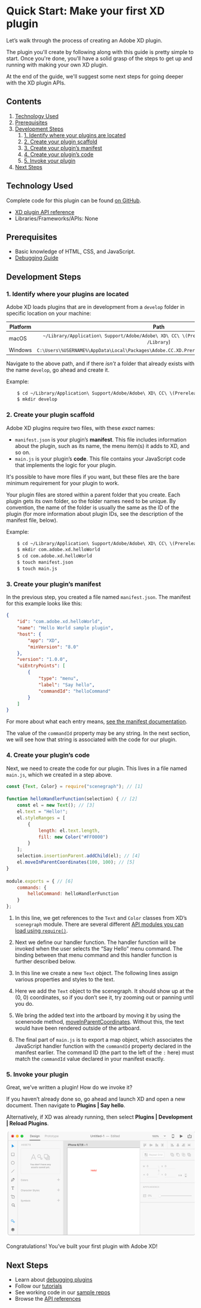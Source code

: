 # Quick Start: Make your first XD plugin

Let’s walk through the process of creating an Adobe XD plugin.

The plugin you'll create by following along with this guide is pretty simple to start. Once you're done, you'll have a solid grasp of the steps to get up and running with making your own XD plugin. 

At the end of the guide, we'll suggest some next steps for going deeper with the XD plugin APIs.


<!-- doctoc command config: -->
<!-- $ doctoc ./readme.md --title "## Contents" --entryprefix 1. --gitlab --maxlevel 3 -->

<!-- START doctoc generated TOC please keep comment here to allow auto update -->
<!-- DON'T EDIT THIS SECTION, INSTEAD RE-RUN doctoc TO UPDATE -->
## Contents

1. [Technology Used](#technology-used)
1. [Prerequisites](#prerequisites)
1. [Development Steps](#development-steps)
    1. [1. Identify where your plugins are located](#1-identify-where-your-plugins-are-located)
    1. [2. Create your plugin scaffold](#2-create-your-plugin-scaffold)
    1. [3. Create your plugin’s manifest](#3-create-your-plugins-manifest)
    1. [4. Create your plugin’s code](#4-create-your-plugins-code)
    1. [5. Invoke your plugin](#5-invoke-your-plugin)
1. [Next Steps](#next-steps)

<!-- END doctoc generated TOC please keep comment here to allow auto update -->

## Technology Used
Complete code for this plugin can be found [on GitHub](https://github.com/AdobeXD/Plugin-Samples/tree/master/getting-started).

- [XD plugin API reference](/reference)
- Libraries/Frameworks/APIs: None

## Prerequisites
- Basic knowledge of HTML, CSS, and JavaScript.
- [Debugging Guide](/Guides/debugging-guide)

## Development Steps

### 1. Identify where your plugins are located

Adobe XD loads plugins that are in development from a `develop` folder in specific location on your machine:

| Platform      | Path          |
| ------------- |:-------------:|
| macOS         | `~/Library/Application\ Support/Adobe/Adobe\ XD\ CC\ \(Prerelease\)/` (note: `~/Library`, not `/Library`) |
| Windows       | `C:\Users\%USERNAME%\AppData\Local\Packages\Adobe.CC.XD.Prerelease_adky2gkssdxte\LocalState\`       |

Navigate to the above path, and if there _isn’t_ a folder that already exists with the name `develop`, go ahead and create it.

Example:

```bash
    $ cd ~/Library/Application\ Support/Adobe/Adobe\ XD\ CC\ \(Prerelease\)/
    $ mkdir develop
```

### 2. Create your plugin scaffold

Adobe XD plugins require two files, with these _exact_ names:

*   `manifest.json` is your plugin’s **manifest**. This file includes information about the plugin, such as its name, the menu item(s) it adds to XD, and so on.
*   `main.js` is your plugin’s **code**. This file contains your JavaScript code that implements the logic for your plugin.

It's possible to have more files if you want, but these files are the bare minimum requirement for your plugin to work.

Your plugin files are stored within a parent folder that you create. Each plugin gets its own folder, so the folder names need to be unique. By convention, the name of the folder is usually the same as the ID of the plugin (for more information about plugin IDs, see the description of the manifest file, below).

Example:

```bash
    $ cd ~/Library/Application\ Support/Adobe/Adobe\ XD\ CC\ \(Prerelease\)/develop
    $ mkdir com.adobe.xd.helloWorld
    $ cd com.adobe.xd.helloWorld
    $ touch manifest.json
    $ touch main.js
```

### 3. Create your plugin’s manifest

In the previous step, you created a file named `manifest.json`. The manifest for this example looks like this:

```json
{
    "id": "com.adobe.xd.helloWorld",
    "name": "Hello World sample plugin",
    "host": {
        "app": "XD",
        "minVersion": "8.0"
    },
    "version": "1.0.0",
    "uiEntryPoints": [
        {
            "type": "menu",
            "label": "Say hello",
            "commandId": "helloCommand"
        }
    ]
}
```

For more about what each entry means, [see the manifest documentation](/reference/structure/manifest.md).

The value of the `commandId` property may be any string. In the next section, we will see how that string is associated with the code for our plugin.

### 4. Create your plugin’s code

Next, we need to create the code for our plugin. This lives in a file named `main.js`, which we created in a step above.

```js
const {Text, Color} = require("scenegraph"); // [1]

function helloHandlerFunction(selection) { // [2]
    const el = new Text(); // [3]
    el.text = "Hello!";
    el.styleRanges = [
        {
            length: el.text.length,
            fill: new Color("#FF0000")
        }
    ];
    selection.insertionParent.addChild(el); // [4]
    el.moveInParentCoordinates(100, 100); // [5]
}

module.exports = { // [6]
    commands: {
        helloCommand: helloHandlerFunction
    }
};
```

1.  In this line, we get references to the `Text` and `Color` classes from XD’s `scenegraph` module. There are several different [API modules you can load using `require()`](/reference).

2.  Next we define our handler function. The handler function will be invoked when the user selects the “Say Hello” menu command.  The binding between that menu command and this handler function is further described below.

3.  In this line we create a new `Text` object. The following lines assign various properties and styles to the text.

4.  Here we add the `Text` object to the scenegraph. It should show up at the (0, 0) coordinates, so if you don’t see it, try zooming out or panning until you do.

5.  We bring the added text into the artboard by moving it by using the scenenode method, [moveInParentCoordinates](/reference/scenegraph.md#SceneNode+moveInParentCoordinates). Without this, the text would have been rendered outside of the artboard.

6.  The final part of `main.js` is to export a map object, which associates the JavaScript handler function with the `commandId` property declared in the manifest earlier. The command ID (the part to the left of the `:` here) must match the `commandId` value declared in your manifest exactly.


### 5. Invoke your plugin

Great, we’ve written a plugin! How do we invoke it?

If you haven’t already done so, go ahead and launch XD and open a new document. Then navigate to **Plugins | Say hello**.

Alternatively, if XD was already running, then select **Plugins | Development | Reload Plugins**.

![It worked!](/images/readme-assets/on-canvas.png)

Congratulations! You’ve built your first plugin with Adobe XD!

## Next Steps

- Learn about [debugging plugins](/Guides/debugging-guide)
- Follow our [tutorials]()
- See working code in our [sample repos](https://github.com/AdobeXD/Plugin-Samples)
- Browse the [API references](/reference)
